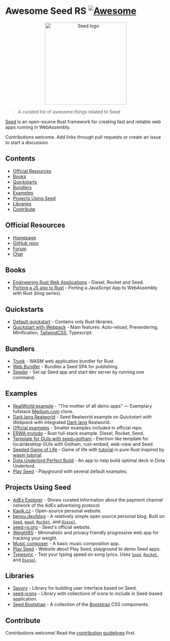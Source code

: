 <!--lint disable double-link-->

# Awesome Seed RS [![Awesome](https://awesome.re/badge.svg)](https://awesome.re)

<p align="center">
    <a href="https://seed-rs.org/">
        <img src="https://raw.githubusercontent.com/seed-rs/seed-rs.org/81ed1acc77062ede3295683f21f2d39611843192/seed_branding/seed_logo.min.svg" width="256" title="Seed logo">
    </a>
</p>

> A curated list of awesome things related to Seed

[Seed](https://seed-rs.org/) is an open-source Rust framework for creating fast and reliable web apps running in WebAssembly.

Contributions welcome. Add links through pull requests or create an issue to start a discussion.

## Contents

- [Official Resources](#official-resources)
- [Books](#books)
- [Quickstarts](#quickstarts)
- [Bundlers](#bundlers)
- [Examples](#examples)
- [Projects Using Seed](#projects-using-seed)
- [Libraries](#libraries)
- [Contribute](#contribute)

## Official Resources

- [Homepage](https://seed-rs.org/)
- [GitHub repo](https://github.com/seed-rs/seed)
- [Forum](https://seed.discourse.group)
- [Chat](https://discord.gg/JHHcHp5)

## Books
- [Engineering Rust Web Applications](https://erwabook.com/) - Diesel, Rocket and Seed.
- [Porting a JS app to Rust](https://slowtec.de/posts/2019-12-20-porting-javascript-to-rust-part-1.html) - Porting a JavaScript App to WebAssembly with Rust (blog series).

## Quickstarts

- [Default quickstart](https://github.com/seed-rs/seed-quickstart) - Contains only Rust libraries.
- [Quickstart with Webpack](https://github.com/seed-rs/seed-quickstart-webpack) - Main features: Auto-reload, Prerendering, Minification, [TailwindCSS](https://tailwindcss.com/), Typescript.

## Bundlers

- [Trunk](https://github.com/thedodd/trunk) - WASM web application bundler for Rust.
- [Web Bundler](https://github.com/panoptix-za/web-bundler) - Bundles a Seed SPA for publishing.
- [Seeder](https://github.com/MartinKavik/seeder) - Set up Seed app and start dev server by running one command.

## Examples

- [RealWorld example](https://github.com/seed-rs/seed-rs-realworld) - "The mother of all demo apps" — Exemplary fullstack [Medium.com](https://medium.com/) clone.
- [Dark lang Realworld](https://github.com/MartinKavik/seed-realworld-darklang) - Seed Realworld example on _Quickstart with Webpack_ with integrated [Dark lang](https://darklang.com/) Realworld.
- [Official examples](https://github.com/seed-rs/seed/tree/master/examples) - Smaller examples included in official repo.
- [ERWA mytodo](https://github.com/seed-rs/erwa_mytodo) - Rust full-stack example. Diesel, Rocket, Seed.
- [Template for GUIs with seed+gotham](https://gitlab.com/liketechnik/local-gui-seed-gotham) - Electron like template for local/desktop GUIs with Gotham, rust-embed, web-view and Seed.
- [Seeded Game of Life](https://github.com/arn-the-long-beard/seeded_game_of_life) - Game of life with [tutorial](https://dev.to/arnthelongbeard/how-to-only-rust-for-web-frontend-1026) in pure Rust inspired by [wasm tutorial](https://rustwasm.github.io/docs/book/).
- [Dota Underlord Perfect Build](https://github.com/warycat/dotawasm) - An app to help build optimal deck in Dota Underlord.
- [Play Seed](https://ide.play-seed.dev) - Playground with several default examples.

## Projects Using Seed

- [AdEx Explorer](https://github.com/adexnetwork/adex-explorer) - Shows curated information about the payment channel network of the AdEx advertising protocol.
- [Kavik.cz](https://github.com/MartinKavik/kavik.cz) - Open-source personal website.
- [benxu.dev/blog](https://github.com/AlterionX/benxu-dev) - A relatively simple open source personal blog. Built on [`Seed`](https://seed-rs.org/), [`maud`](https://maud.lambda.xyz), [`Rocket`](https://rocket.rs), and [`Diesel`](https://diesel.rs).
- [seed-rs.org](https://github.com/seed-rs/seed-rs.org) - Seed's official website.
- [WeightRS](https://gitlab.com/mkroehnert/weightrs) - Minimalistic and privacy friendly progressive web app for tracking your weight.
- [Music composer](https://github.com/ethanboxx/planters-rdconf-hackathon-project) - A basic music composition app.
- [Play Seed](https://play-seed.dev) - Website about Play Seed, playground to demo Seed apps.
- [Typesync](https://typesync.rutrum.net) - Test your typing speed on song lyrics.  Uses [`Seed`](https://seed-rs.org/), [`Rocket`](https://rocket.rs), and [`Diesel`](https://diesel.rs).

## Libraries

- [Savory](https://gitlab.com/MAlrusayni/savory) - Library for building user interface based on Seed.
- [seed-icons](https://crates.io/crates/seed-icons) - Library with collections of icons to include in Seed-based application.
- [Seed Bootstrap](https://github.com/panoptix-za/seed-bootstrap) - A collection of the [Bootstrap](https://getbootstrap.com/) CSS components.

## Contribute

Contributions welcome! Read the [contribution guidelines](contributing.md) first.
